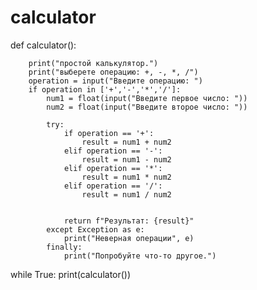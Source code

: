# calculator

def calculator():


        print("простой калькулятор.")
        print("выберете операцию: +, -, *, /")
        operation = input("Введите операцию: ")
        if operation in ['+','-','*','/']:
            num1 = float(input("Введите первое число: "))
            num2 = float(input("Введите второе число: "))

            try:
                if operation == '+':
                    result = num1 + num2
                elif operation == '-':
                    result = num1 - num2
                elif operation == '*':
                    result = num1 * num2
                elif operation == '/':
                    result = num1 / num2


                return f"Результат: {result}"
            except Exception as e:
                print("Неверная операции", e)
            finally:
                print("Попробуйте что-то другое.")
while True:
    print(calculator())
